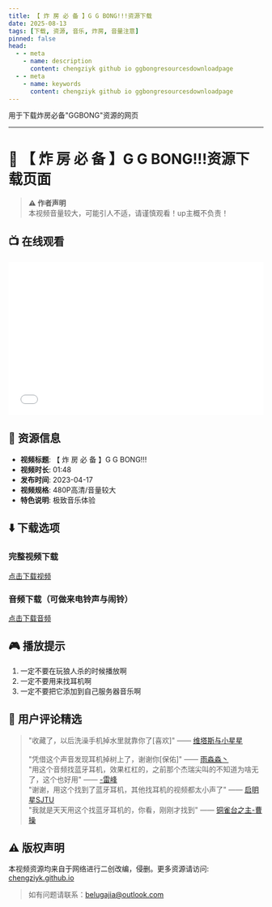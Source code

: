 ```yaml
---
title: 【 炸 房 必 备 】G G BONG!!!资源下载
date: 2025-08-13
tags: [下载, 资源, 音乐, 炸房, 音量注意]
pinned: false
head:
  - - meta
    - name: description
      content: chengziyk github io ggbongresourcesdownloadpage
  - - meta
    - name: keywords
      content: chengziyk github io ggbongresourcesdownloadpage
---
```


用于下载炸房必备"GGBONG"资源的网页

---

# 🎵 【 炸 房 必 备 】G G BONG!!!资源下载页面  

> **⚠️ 作者声明**  
> 本视频音量较大，可能引人不适，请谨慎观看！up主概不负责！  

## 📺 在线观看
<div style="position: relative; padding: 30% 45%; margin: 20px 0;">
<iframe style="position: absolute; width: 100%; height: 100%; left: 0; top: 0;" 
        src="//player.bilibili.com/player.html?isOutside=true&aid=442516118&bvid=BV13L411e7TJ&cid=500001658427111&p=1" 
        scrolling="no" 
        border="0" 
        frameborder="no" 
        framespacing="0" 
        allowfullscreen="true">
</iframe>
</div>

## 📁 资源信息  
- **视频标题**: 【 炸 房 必 备 】G G BONG!!!  
- **视频时长**: 01:48  
- **发布时间**: 2023-04-17  
- **视频规格**: 480P高清/音量较大  
- **特色说明**: 极致音乐体验  

## ⬇️ 下载选项  
### 完整视频下载  
[点击下载视频](https://github.com/ChengZiYK/chengziyk.github.io/raw/refs/heads/main/resource/ggbong.mp4)   

### 音频下载（可做来电铃声与闹铃）
[点击下载音频](https://github.com/ChengZiYK/chengziyk.github.io/raw/refs/heads/main/resource/ggbong.mp3)  

## 🎮 播放提示  
1. 一定不要在玩狼人杀的时候播放啊
2. 一定不要用来找耳机啊
3. 一定不要把它添加到自己服务器音乐啊

## 📝 用户评论精选  
> "收藏了，以后洗澡手机掉水里就靠你了[喜欢]" —— [维塔斯与小星星](https://space.bilibili.com/442435166)<br>    
> "凭借这个声音发现耳机掉树上了，谢谢你[保佑]" —— [雨淼淼丶](https://space.bilibili.com/50964811)<br>
> "用这个音频找蓝牙耳机，效果杠杠的，之前那个杰瑞尖叫的不知道为啥无了，这个也好用" —— [-雷峰](https://space.bilibili.com/388307116)<br>
> "谢谢，用这个找到了蓝牙耳机，其他找耳机的视频都太小声了" —— [启明星SJTU](https://space.bilibili.com/646596868)<br>
> "我就是天天用这个找蓝牙耳机的，你看，刚刚才找到" —— [铜雀台之主-曹操](https://space.bilibili.com/68124048)<br>


## ⚠️ 版权声明  
本视频资源均来自于网络进行二创改编，侵删。更多资源请访问:  
[chengziyk.github.io](https://chengziyk.github.io)

> 如有问题请联系：belugajia@outlook.com

<style>
.video-container {
    position: relative;
    padding-bottom: 56.25%; /* 16:9 比例 */
    height: 0;
    overflow: hidden;
    margin: 20px 0;
}
.video-container iframe {
    position: absolute;
    top: 0;
    left: 0;
    width: 100%;
    height: 100%;
}
</style>